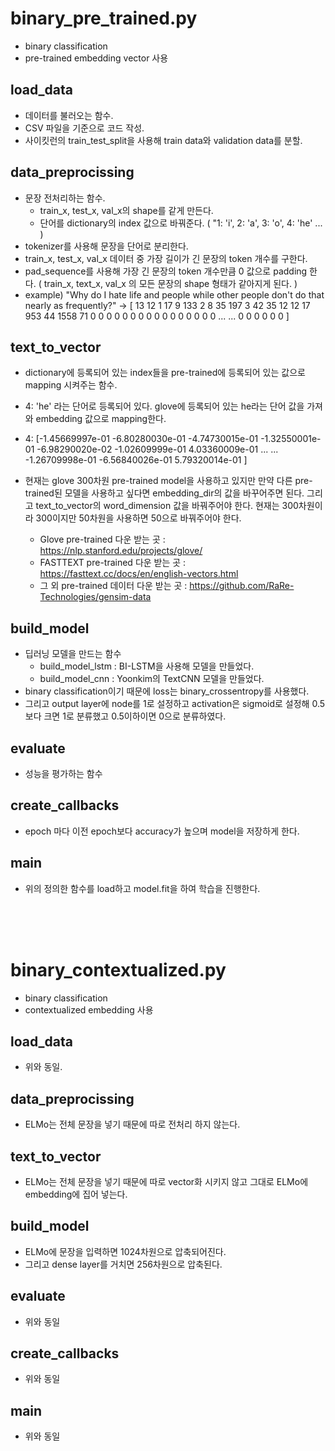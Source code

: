 # binary_pre_trained.py
- binary classification
- pre-trained embedding vector 사용


## load_data
- 데이터를 불러오는 함수.
- CSV 파일을 기준으로 코드 작성.
- 사이킷런의 train_test_split을 사용해 train data와 validation data를 분할.


## data_preprocissing
- 문장 전처리하는 함수. 
	-  train_x, test_x, val_x의 shape를 같게 만든다.  
	- 단어를 dictionary의 index 값으로 바꿔준다. ( "1: 'i', 2: 'a', 3: 'o', 4: 'he' ... )
- tokenizer를 사용해 문장을 단어로 분리한다.
- train_x, test_x, val_x 데이터 중 가장 길이가 긴 문장의 token 개수를 구한다.
- pad_sequence를 사용해 가장 긴 문장의 token 개수만큼 0 값으로 padding 한다. ( train_x, text_x, val_x 의 모든 문장의 shape 형태가 같아지게 된다. )
- example) "Why do I hate life and people while other people don't do that nearly as frequently?" -> [  13   12    1   17    9  133    2    8   35  197    3   42   35   12   12   17  953   44 1558   71    0    0    0    0    0    0    0    0    0    0    0    0    0    0    0    0    ... ...     0    0    0    0    0    0   ]


## text_to_vector
- dictionary에 등록되어 있는 index들을 pre-trained에 등록되어 있는 값으로 mapping 시켜주는 함수.
- 4: 'he' 라는 단어로 등록되어 있다. glove에 등록되어 있는 he라는 단어 값을 가져와 embedding 값으로 mapping한다.
- 4:  [-1.45669997e-01 -6.80280030e-01 -4.74730015e-01 -1.32550001e-01 -6.98290020e-02 -1.02609999e-01  4.03360009e-01 ... ...   -1.26709998e-01 -6.56840026e-01  5.79320014e-01 ]

- 현재는 glove 300차원 pre-trained model을 사용하고 있지만 만약 다른 pre-trained된 모델을 사용하고 싶다면 embedding_dir의 값을 바꾸어주면 된다. 
그리고 text_to_vector의 word_dimension 값을 바꿔주어야 한다. 현재는 300차원이라 300이지만 50차원을 사용하면 50으로 바꿔주어야 한다.
    - Glove pre-trained 다운 받는 곳 : https://nlp.stanford.edu/projects/glove/
    - FASTTEXT pre-trained 다운 받는 곳 : https://fasttext.cc/docs/en/english-vectors.html
    - 그 외 pre-trained 데이터 다운 받는 곳 : https://github.com/RaRe-Technologies/gensim-data 


## build_model
- 딥러닝 모델을 만드는 함수
	- build_model_lstm : BI-LSTM을 사용해 모델을 만들었다.
	- build_model_cnn : Yoonkim의 TextCNN 모델을 만들었다. 
- binary classification이기 때문에 loss는 binary_crossentropy를 사용했다.
- 그리고 output layer에 node를 1로 설정하고 activation은 sigmoid로 설정해 0.5보다 크면 1로 분류했고 0.5이하이면 0으로 분류하였다.


## evaluate
- 성능을 평가하는 함수


## create_callbacks
- epoch 마다 이전 epoch보다 accuracy가 높으며 model을 저장하게 한다.


## main
- 위의 정의한 함수를 load하고 model.fit을 하여 학습을 진행한다.


<br>
<br>
<br>

# binary_contextualized.py
- binary classification
- contextualized embedding 사용


## load_data
- 위와 동일.


## data_preprocissing
- ELMo는 전체 문장을 넣기 때문에 따로 전처리 하지 않는다.


## text_to_vector
- ELMo는 전체 문장을 넣기 때문에 따로 vector화 시키지 않고 그대로 ELMo에 embedding에 집어 넣는다.


## build_model
- ELMo에 문장을 입력하면 1024차원으로 압축되어진다.
- 그리고 dense layer를 거치면 256차원으로 압축된다.


## evaluate
- 위와 동일


## create_callbacks
- 위와 동일


## main
- 위와 동일